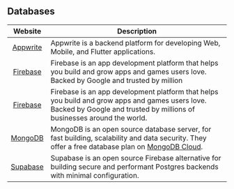 ## Databases

| Website | Description |
|:-:|-|
| [Appwrite](https://appwrite.io) | Appwrite is a backend platform for developing Web, Mobile, and Flutter applications. |
| [Firebase](https://firebase.google.com) | Firebase is an app development platform that helps you build and grow apps and games users love. Backed by Google and trusted by million
| [Firebase](https://firebase.google.com) | Firebase is an app development platform that helps you build and grow apps and games users love. Backed by Google and trusted by millions of businesses around the world. |
| [MongoDB](https://www.mongodb.com) | MongoDB is an open source database server, for fast building, scalability and data security. They offer a free database plan on [MongoDB Cloud](https://cloud.mongodb.com). |
| [Supabase](https://supabase.com) | Supabase is an open source Firebase alternative for building secure and performant Postgres backends with minimal configuration. |


